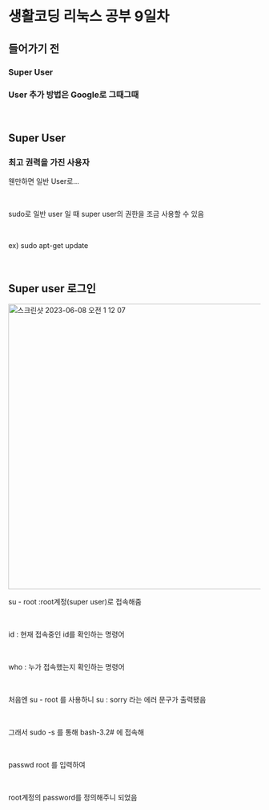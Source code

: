 <h1>생활코딩 리눅스 공부 9일차</h1>

<h2>들어가기 전</h2>

<h3>Super User</h3>

<h3>User 추가 방법은 Google로 그때그때</h3>

</br>

<h2>Super User</h2>

<h3>최고 권력을 가진 사용자</h3>

웬만하면 일반 User로...

</br>

sudo로 일반 user 일 때 super user의 권한을 조금 사용할 수 있음

</br>

ex) sudo apt-get update

</br>

<h2>Super user 로그인</h2>

<img width="569" alt="스크린샷 2023-06-08 오전 1 12 07" src="https://github.com/DuHyeon2/LinuxStudy/assets/83499405/3e1386f4-f47a-4caa-b13f-3ac04d6058f3">

</br>

su - root :root계정(super user)로 접속해줌

</br>

id : 현재 접속중인 id를 확인하는 명령어

</br>

who : 누가 접속했는지 확인하는 명령어

</br>

처음엔 su - root 를 사용하니 su : sorry 라는 에러 문구가 출력됐음

</br> 

그래서 sudo -s 를 통해 bash-3.2# 에 접속해

</br> 

passwd root 를 입력하여 

</br> 

root계정의 password를 정의해주니 되었음
